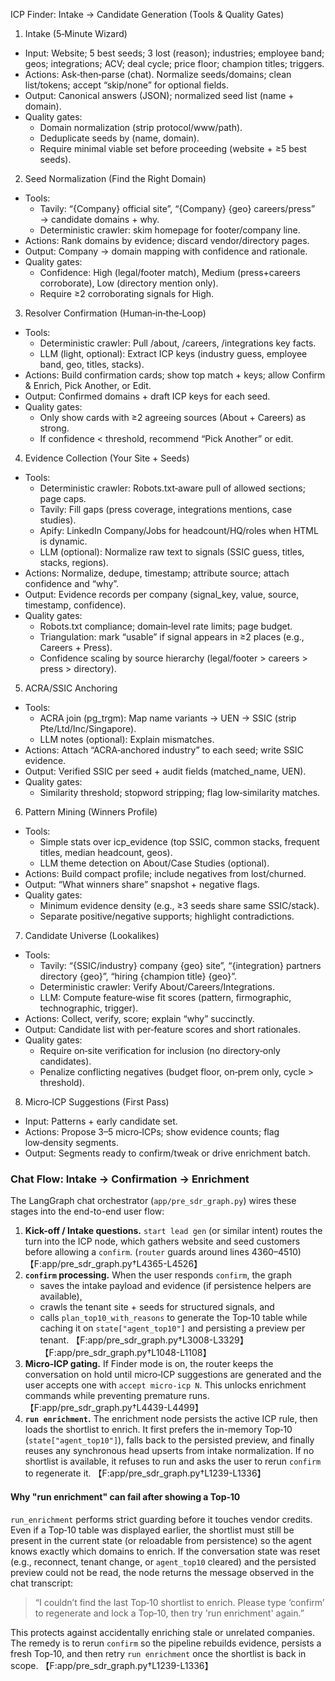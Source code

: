 ICP Finder: Intake → Candidate Generation (Tools & Quality Gates)

1) Intake (5‑Minute Wizard)
- Input: Website; 5 best seeds; 3 lost (reason); industries; employee band; geos; integrations; ACV; deal cycle; price floor; champion titles; triggers.
- Actions: Ask‑then‑parse (chat). Normalize seeds/domains; clean list/tokens; accept “skip/none” for optional fields.
- Output: Canonical answers (JSON); normalized seed list (name + domain).
- Quality gates:
  - Domain normalization (strip protocol/www/path).
  - Deduplicate seeds by (name, domain).
  - Require minimal viable set before proceeding (website + ≥5 best seeds).

2) Seed Normalization (Find the Right Domain)
- Tools:
  - Tavily: “{Company} official site”, “{Company} {geo} careers/press” → candidate domains + why.
  - Deterministic crawler: skim homepage for footer/company line.
- Actions: Rank domains by evidence; discard vendor/directory pages.
- Output: Company → domain mapping with confidence and rationale.
- Quality gates:
  - Confidence: High (legal/footer match), Medium (press+careers corroborate), Low (directory mention only).
  - Require ≥2 corroborating signals for High.

3) Resolver Confirmation (Human‑in‑the‑Loop)
- Tools:
  - Deterministic crawler: Pull /about, /careers, /integrations key facts.
  - LLM (light, optional): Extract ICP keys (industry guess, employee band, geo, titles, stacks).
- Actions: Build confirmation cards; show top match + keys; allow Confirm & Enrich, Pick Another, or Edit.
- Output: Confirmed domains + draft ICP keys for each seed.
- Quality gates:
  - Only show cards with ≥2 agreeing sources (About + Careers) as strong.
  - If confidence < threshold, recommend “Pick Another” or edit.

4) Evidence Collection (Your Site + Seeds)
- Tools:
  - Deterministic crawler: Robots.txt‑aware pull of allowed sections; page caps.
  - Tavily: Fill gaps (press coverage, integrations mentions, case studies).
  - Apify: LinkedIn Company/Jobs for headcount/HQ/roles when HTML is dynamic.
  - LLM (optional): Normalize raw text to signals (SSIC guess, titles, stacks, regions).
- Actions: Normalize, dedupe, timestamp; attribute source; attach confidence and “why”.
- Output: Evidence records per company (signal_key, value, source, timestamp, confidence).
- Quality gates:
  - Robots.txt compliance; domain‑level rate limits; page budget.
  - Triangulation: mark “usable” if signal appears in ≥2 places (e.g., Careers + Press).
  - Confidence scaling by source hierarchy (legal/footer > careers > press > directory).

5) ACRA/SSIC Anchoring
- Tools:
  - ACRA join (pg_trgm): Map name variants → UEN → SSIC (strip Pte/Ltd/Inc/Singapore).
  - LLM notes (optional): Explain mismatches.
- Actions: Attach “ACRA‑anchored industry” to each seed; write SSIC evidence.
- Output: Verified SSIC per seed + audit fields (matched_name, UEN).
- Quality gates:
  - Similarity threshold; stopword stripping; flag low‑similarity matches.

6) Pattern Mining (Winners Profile)
- Tools:
  - Simple stats over icp_evidence (top SSIC, common stacks, frequent titles, median headcount, geos).
  - LLM theme detection on About/Case Studies (optional).
- Actions: Build compact profile; include negatives from lost/churned.
- Output: “What winners share” snapshot + negative flags.
- Quality gates:
  - Minimum evidence density (e.g., ≥3 seeds share same SSIC/stack).
  - Separate positive/negative supports; highlight contradictions.

7) Candidate Universe (Lookalikes)
- Tools:
  - Tavily: “{SSIC/industry} company {geo} site”, “{integration} partners directory {geo}”, “hiring {champion title} {geo}”.
  - Deterministic crawler: Verify About/Careers/Integrations.
  - LLM: Compute feature‑wise fit scores (pattern, firmographic, technographic, trigger).
- Actions: Collect, verify, score; explain “why” succinctly.
- Output: Candidate list with per‑feature scores and short rationales.
- Quality gates:
  - Require on‑site verification for inclusion (no directory‑only candidates).
  - Penalize conflicting negatives (budget floor, on‑prem only, cycle > threshold).

8) Micro‑ICP Suggestions (First Pass)
- Input: Patterns + early candidate set.
- Actions: Propose 3–5 micro‑ICPs; show evidence counts; flag low‑density segments.
- Output: Segments ready to confirm/tweak or drive enrichment batch.

### Chat Flow: Intake → Confirmation → Enrichment

The LangGraph chat orchestrator (`app/pre_sdr_graph.py`) wires these stages into the
end-to-end user flow:

1. **Kick-off / Intake questions.** `start lead gen` (or similar intent) routes the
   turn into the ICP node, which gathers website and seed customers before allowing a
   `confirm`. (`router` guards around lines 4360–4510) 【F:app/pre_sdr_graph.py†L4365-L4526】
2. **`confirm` processing.** When the user responds `confirm`, the graph
   - saves the intake payload and evidence (if persistence helpers are available),
   - crawls the tenant site + seeds for structured signals, and
   - calls `plan_top10_with_reasons` to generate the Top‑10 table while caching it on
     `state["agent_top10"]` and persisting a preview per tenant. 【F:app/pre_sdr_graph.py†L3008-L3329】【F:app/pre_sdr_graph.py†L1048-L1108】
3. **Micro‑ICP gating.** If Finder mode is on, the router keeps the conversation on
   hold until micro‑ICP suggestions are generated and the user accepts one with
   `accept micro-icp N`. This unlocks enrichment commands while preventing premature
   runs. 【F:app/pre_sdr_graph.py†L4439-L4499】
4. **`run enrichment`.** The enrichment node persists the active ICP rule, then loads
   the shortlist to enrich. It first prefers the in-memory Top‑10 (`state["agent_top10"]`),
   falls back to the persisted preview, and finally reuses any synchronous head
   upserts from intake normalization. If no shortlist is available, it refuses to run
   and asks the user to rerun `confirm` to regenerate it. 【F:app/pre_sdr_graph.py†L1239-L1336】

#### Why "run enrichment" can fail after showing a Top‑10

`run_enrichment` performs strict guarding before it touches vendor credits. Even if a
Top‑10 table was displayed earlier, the shortlist must still be present in the current
state (or reloadable from persistence) so the agent knows exactly which domains to
enrich. If the conversation state was reset (e.g., reconnect, tenant change, or
`agent_top10` cleared) and the persisted preview could not be read, the node returns
the message observed in the chat transcript:

> “I couldn’t find the last Top‑10 shortlist to enrich. Please type ‘confirm’ to
> regenerate and lock a Top‑10, then try 'run enrichment' again.”

This protects against accidentally enriching stale or unrelated companies. The remedy
is to rerun `confirm` so the pipeline rebuilds evidence, persists a fresh Top‑10, and
then retry `run enrichment` once the shortlist is back in scope. 【F:app/pre_sdr_graph.py†L1239-L1336】

